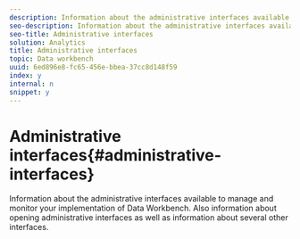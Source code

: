 ```yaml
---
description: Information about the administrative interfaces available to manage and monitor your implementation of Data Workbench. Also information about opening administrative interfaces as well as information about several other interfaces.
seo-description: Information about the administrative interfaces available to manage and monitor your implementation of Data Workbench. Also information about opening administrative interfaces as well as information about several other interfaces.
seo-title: Administrative interfaces
solution: Analytics
title: Administrative interfaces
topic: Data workbench
uuid: 6ed896e8-fc65-456e-bbea-37cc8d148f59
index: y
internal: n
snippet: y
---
```


# Administrative interfaces{#administrative-interfaces}

Information about the administrative interfaces available to manage and monitor your implementation of Data Workbench. Also information about opening administrative interfaces as well as information about several other interfaces.

